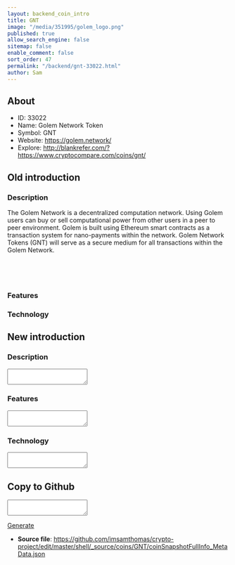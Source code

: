 ```yaml
---
layout: backend_coin_intro
title: GNT
image: "/media/351995/golem_logo.png"
published: true
allow_search_engine: false
sitemap: false
enable_comment: false
sort_order: 47
permalink: "/backend/gnt-33022.html"
author: Sam
---
```


## About

- ID: 33022
- Name: Golem Network Token
- Symbol: GNT
- Website: https://golem.network/
- Explore: http://blankrefer.com/?https://www.cryptocompare.com/coins/gnt/


## Old introduction

### Description

<p>The Golem Network is a decentralized computation network. Using Golem users can buy or sell computational power from other users in a peer to peer environment. Golem is built using Ethereum smart contracts as a transaction system for nano-payments within the network. <span>Golem Network Tokens (GNT) will serve as a secure medium for all transactions within the Golem Network.</span></p><p> </p><p> </p>

### Features


### Technology




## New introduction


### Description
<textarea id="meta_description" name="description"></textarea>

### Features
<textarea id="meta_features" name="features"></textarea>

### Technology
<textarea id="meta_technology" name="technology"></textarea>


## Copy to Github

<textarea id="coinsnapshotfullinfo_metadata"></textarea>

<a href="#gen" onclick="generateMetaDatJson()">Generate</a>

- **Source file**: <a href="https://github.com/imsamthomas/crypto-project/edit/master/shell/_source/coins/GNT/coinSnapshotFullInfo_MetaData.json">https://github.com/imsamthomas/crypto-project/edit/master/shell/_source/coins/GNT/coinSnapshotFullInfo_MetaData.json</a>

